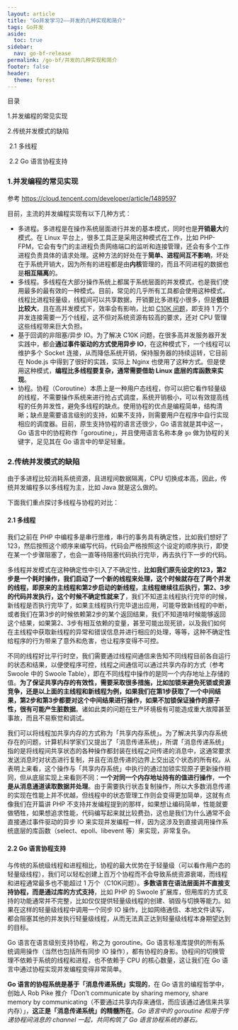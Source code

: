 ```yaml
---
layout: article
title: "Go并发学习2——并发的几种实现和简介"
tags: Go并发
aside:
  toc: true
sidebar:
  nav: go-bf-release
permalink: /go-bf/并发的几种实现和简介
footer: false
header:
  theme: forest
---
```


目录

  1.并发编程的常见实现

  2.传统并发模式的缺陷   

​		2.1 多线程   

​		2.2 Go 语言协程支持



### 1.并发编程的常见实现

参考 https://cloud.tencent.com/developer/article/1489597

目前，主流的并发编程实现有以下几种方式：

- 多进程。多进程是在操作系统层面进行并发的基本模式，同时也是**开销最大**的模式。在 Linux 平台上，很多工具正是采用这种模式在工作，比如 PHP-FPM，它会有专门的主进程负责网络端口的监听和连接管理，还会有多个工作进程负责具体的请求处理。这种方法的好处在于**简单、进程间互不影响**，坏处在于系统开销大，因为所有的进程都是由**内核**管理的，而且不同进程的数据也是**相互隔离**的。
- 多线程。多线程在大部分操作系统上都属于系统层面的并发模式，也是我们使用最多的最有效的一种模式。目前，常见的几乎所有工具都会使用这种模式，线程比进程轻量级，线程间可以共享数据，开销要比多进程小很多，但是**依旧比较大**，且在高并发模式下，效率会有影响，比如 [C10K 问题](https://blog.csdn.net/wangtaomtk/article/details/51811011)，即支持 1 万个并发连接需要一万个线程，这不但对系统资源有较高的要求，还对 CPU 管理这些线程带来巨大负担。
- 基于回调的非阻塞/异步 IO。为了解决 C10K 问题，在很多高并发服务器开发实践中，都会**通过事件驱动的方式使用异步 IO**，在这种模式下，一个线程可以维护多个 Socket 连接，从而降低系统开销，保持服务器的持续运转，它目前在 Node.js 中得到了很好的实践，实际上 Nginx 也使用了这种方式。但是使用这种模式，**编程比多线程要复杂，通常需要借助 Linux 底层的库函数来实现**。
- 协程。协程（Coroutine）本质上是一种用户态线程，你可以把它看作轻量级的线程，不需要操作系统来进行抢占式调度，系统开销极小，可以有效提高线程的任务并发性，避免多线程的缺点。使用协程的优点是编程简单，结构清晰；缺点是需要语言级别的支持，如果不支持，则需要用户在程序中自行实现相应的调度器。目前，原生支持协程的语言还很少，Go 语言就是其中这一，Go 语言中的协程称作「goroutine」，并且使用语言名称本身 `go` 做为协程的关键字，足见其在 Go 语言中的举足轻重。



### 2.传统并发模式的缺陷

由于多进程比较消耗系统资源，且进程间数据隔离，CPU 切换成本高，因此，传统并发编程多以多线程为主，比如 Java 就是这么做的。

下面我们重点探讨多线程与协程的对比：

#### 2.1 多线程 

我们之前在 PHP 中编程多是串行思维，串行的事务具有确定性，比如我们想好了123，然后按照这个顺序来编写代码，代码会严格按照这个设定的顺序执行，即使在某一个步骤阻塞了，也会一直等待阻塞代码执行完毕，再去执行下一步的代码。

多线程并发模式在这种确定性中引入了不确定性，**比如我们原先设定的123，第2步是一个耗时操作，我们启动了一个新的线程来处理，这个时候就存在了两个并发的线程，即原来的主线程和第2步启动的新线程，主线程继续往后执行，第2、3步的代码并发执行，这个时候不确定性就来了**，我们不知道主线程执行完毕的时候，新线程是否执行完毕了，如果主线程执行完毕退出应用，可能导致新线程的中断，或者我们在第3步的时候依赖第2步的某个返回结果，我们不知道啥时候能够返回这个结果，如果第2、3步有相互依赖的变量，甚至可能出现死锁，以及我们如何在主线程中获取新线程的异常和错误信息并进行相应的处理，等等，这种不确定性给程序的行为带来了意外和危害，也让程序变得不可控。

不同的线程好比平行时空，我们需要通过线程间通信来告知不同线程目前各自运行的状态和结果，以便使程序可控，线程之间通信可以通过共享内存的方式（参考  Swoole 中的 Swoole  Table），即在不同线程中操作的是同一个内存地址上存储的值。**为了保证共享内存的有效性，需要采取很多措施，比如加锁来避免死锁或资源竞争，还是以上面的主线程和新线程为例，如果我们在第1步获取了一个中间结果，第2步和第3步都要对这个中间结果进行操作，如果不加锁保证操作的原子性，很有可能产生脏数据**。诸如此类的问题在生产环境极有可能造成重大故障甚至事故，而且不易察觉和调试。

我们可以将线程加共享内存的方式称为「共享内存系统」。为了解决共享内存系统存在的问题，计算机科学家们又提出了「消息传递系统」，所谓「消息传递系统」指的是将线程间共享状态的各种操作都封装在线程之间传递的消息中，这通常要求发送消息时对状态进行复制，并且在消息传递的边界上交出这个状态的所有权。从表明上来看，这个操作与「共享内存系统」中执行的通过加锁实现原子更新操作相同，但从底层实现上来看则不同：**一个对同一个内存地址持有的值进行操作**，**一个是从消息通道读取数据并处理**。由于需要执行状态复制操作，所以大多数消息传递的实现在性能上并不优越，但线程中的状态管理工作则会变得更加简单，这就有点像我们在开篇讲 PHP  不支持并发编程提到的那样，如果想让编码简单，性能就要做牺牲，如果想追求性能，代码编写起来就比较费劲，这也是我们为什么通常不会直接通过事件驱动的异步 IO 来实现并发编程一样，因为这涉及到直接调用操作系统底层的库函数（select、epoll、libevent 等）来实现，非常复杂。

#### 2.2 Go 语言协程支持

与传统的系统级线程和进程相比，协程的最大优势在于轻量级（可以看作用户态的轻量级线程），我们可以轻松创建上百万个协程而不会导致系统资源衰竭，而线程和进程通常最多也不能超过 1 万个（C10K问题）。**多数语言在语法层面并不直接支持协程，而是通过库的方式支持**，比如 PHP 的 Swoole  扩展库，但用库的方式支持的功能通常并不完整，比如仅仅提供轻量级线程的创建、销毁与切换等能力。如果在这样的轻量级线程中调用一个同步 IO  操作，比如网络通信、本地文件读写，都会阻塞其他的并发执行轻量级线程，从而无法真正达到轻量级线程本身期望达到的目标。

Go  语言在语言级别支持协程，称之为 goroutine。Go 语言标准库提供的所有系统调用操作（当然也包括所有同步 IO  操作），都有协程的身影。协程间的切换管理不依赖于系统的线程和进程，也不依赖于 CPU 的核心数量，这让我们在 Go  语言中通过协程实现并发编程变得非常简单。

**Go 语言的协程系统是基于「消息传递系统」实现的**，在 Go 语言的编程哲学中，创始人 Rob Pike 推介「Don’t communicate by sharing memory, share memory by communicating（不要通过共享内存来通信，而应该通过通信来共享内存）」，**这正是「消息传递系统」的精髓所在**。*Go 语言中的 goroutine 和用于传递协程间消息的 channel 一起，共同构筑了 Go 语言协程系统的基石。*

